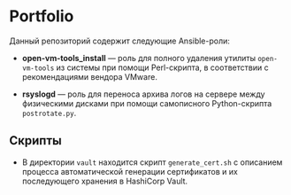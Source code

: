# Portfolio

Данный репозиторий содержит следующие Ansible-роли:

- **open-vm-tools_install** — роль для полного удаления утилиты `open-vm-tools` из системы при помощи Perl-скрипта, в соответствии с рекомендациями вендора VMware.

- **rsyslogd** — роль для переноса архива логов на сервере между физическими дисками при помощи самописного Python-скрипта `postrotate.py`.

## Скрипты

- В директории `vault` находится скрипт `generate_cert.sh` с описанием процесса автоматической генерации сертификатов и их последующего хранения в HashiCorp Vault.